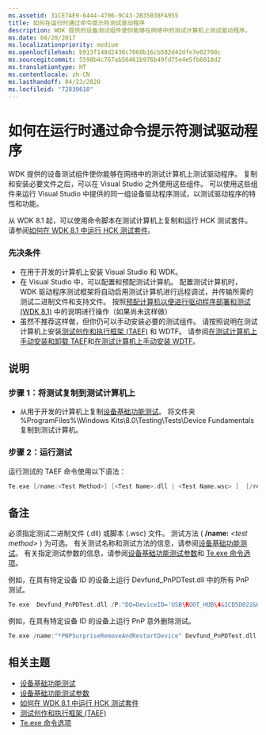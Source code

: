 ```yaml
---
ms.assetid: 31CE7AE9-6444-4706-9C43-2B35038FA955
title: 如何在运行时通过命令提示符测试驱动程序
description: WDK 提供的设备测试组件使你能够在网络中的测试计算机上测试驱动程序。
ms.date: 04/20/2017
ms.localizationpriority: medium
ms.openlocfilehash: b913f148d2430c7068b16cb582d42dfe7e02708c
ms.sourcegitcommit: 5598b4c767ab56461b976b49fd75e4e5fb6018d2
ms.translationtype: HT
ms.contentlocale: zh-CN
ms.lasthandoff: 04/23/2020
ms.locfileid: "72839610"
---
```

# <a name="how-to-test-a-driver-at-runtime-from-a-command-prompt"></a>如何在运行时通过命令提示符测试驱动程序

WDK 提供的设备测试组件使你能够在网络中的测试计算机上测试驱动程序。 复制和安装必要文件之后，可以在 Visual Studio 之外使用这些组件。 可以使用这些组件来运行 Visual Studio 中提供的同一组设备驱动程序测试，以测试驱动程序的特性和功能。

从 WDK 8.1 起，可以使用命令脚本在测试计算机上复制和运行 HCK 测试套件。 请参阅[如何在 WDK 8.1 中运行 HCK 测试套件](run-the-hck-test-suites-in-the-wdk.md)。

### <a name="span-idprerequisitesspanspan-idprerequisitesspanspan-idprerequisitesspanprerequisites"></a><span id="Prerequisites"></span><span id="prerequisites"></span><span id="PREREQUISITES"></span>先决条件

-   在用于开发的计算机上安装 Visual Studio 和 WDK。
-   在 Visual Studio 中，可以配置和预配测试计算机。 配置测试计算机时，WDK 驱动程序测试框架将自动启用测试计算机进行远程调试，并传输所需的测试二进制文件和支持文件。 按照[预配计算机以便进行驱动程序部署和测试 (WDK 8.1)](https://docs.microsoft.com/windows-hardware/drivers/gettingstarted/provision-a-target-computer-wdk-8-1) 中的说明进行操作（如果尚未这样做）
-   虽然不推荐这样做，但你仍可以手动安装必要的测试组件。 请按照说明在测试计算机上安装[测试创作和执行框架 (TAEF)](https://docs.microsoft.com/windows-hardware/drivers/taef/index) 和 WDTF。 请参阅[在测试计算机上手动安装和卸载 TAEF](https://docs.microsoft.com/windows-hardware/drivers/taef/getting-started#manual_install_taef)和[在测试计算机上手动安装 WDTF](https://docs.microsoft.com/windows-hardware/drivers/ddi/index#manual_install_wdtf)。

<a name="instructions"></a>说明
------------

### <a name="span-idcopy_the_tests_to_the_test_computerspanspan-idcopy_the_tests_to_the_test_computerspanspan-idcopy_the_tests_to_the_test_computerspanstep-1-copy-the-tests-to-the-test-computer"></a><span id="Copy_the_tests_to_the_test_computer"></span><span id="copy_the_tests_to_the_test_computer"></span><span id="COPY_THE_TESTS_TO_THE_TEST_COMPUTER"></span>步骤 1：将测试复制到测试计算机上

-   从用于开发的计算机上复制[设备基础功能测试](https://docs.microsoft.com/windows-hardware/drivers/devtest/device-fundamentals-tests)。 将文件夹 %ProgramFiles%\\Windows Kits\\8.0\\Testing\\Tests\\Device Fundamentals 复制到测试计算机。

### <a name="span-idrun_the_testsspanspan-idrun_the_testsspanspan-idrun_the_testsspanstep-2-run-the-tests"></a><span id="Run_the_tests"></span><span id="run_the_tests"></span><span id="RUN_THE_TESTS"></span>步骤 2：运行测试

运行测试的 TAEF 命令使用以下语法：

```cpp
Te.exe [/name:<Test Method>] [<Test Name>.dll | <Test Name.wsc> ]  [/rebootStateFile=<file> ] [/enablewttlogging]  [/P:"DQ= <>" ]  
```

<a name="remarks"></a>备注
-------

必须指定测试二进制文件 (.dll) 或脚本 (.wsc) 文件。 测试方法 ( **/name:** _&lt;test method&gt;_ ) 为可选。 有关测试名称和测试方法的信息，请参阅[设备基础功能测试](https://docs.microsoft.com/windows-hardware/drivers/devtest/device-fundamentals-tests)。 有关指定测试参数的信息，请参阅[设备基础功能测试参数](how-to-select-and-configure-the-device-fundamental-tests.md)和 [Te.exe 命令选项](https://docs.microsoft.com/windows-hardware/drivers/taef/te-exe-command-line-parameters)。

例如，在具有特定设备 ID 的设备上运行 Devfund\_PnPDTest.dll 中的所有 PnP 测试。

```cpp
Te.exe  Devfund_PnPDTest.dll /P:"DQ=DeviceID='USB\ROOT_HUB\4&1CD5D022&0'"
```

例如，在具有特定设备 ID 的设备上运行 PnP 意外删除测试。

```cpp
Te.exe /name:"*PNPSurpriseRemoveAndRestartDevice" Devfund_PnPDTest.dll /P:"DQ=DeviceID='USB\ROOT_HUB\4&1CD5D022&0'"
```

## <a name="span-idrelated_topicsspanrelated-topics"></a><span id="related_topics"></span>相关主题


* [设备基础功能测试](https://docs.microsoft.com/windows-hardware/drivers/devtest/device-fundamentals-tests)
* [设备基础功能测试参数](how-to-select-and-configure-the-device-fundamental-tests.md)
* [如何在 WDK 8.1 中运行 HCK 测试套件](run-the-hck-test-suites-in-the-wdk.md)
* [测试创作和执行框架 (TAEF)](https://docs.microsoft.com/windows-hardware/drivers/taef/index)
* [Te.exe 命令选项](https://docs.microsoft.com/windows-hardware/drivers/taef/te-exe-command-line-parameters)
 

 






